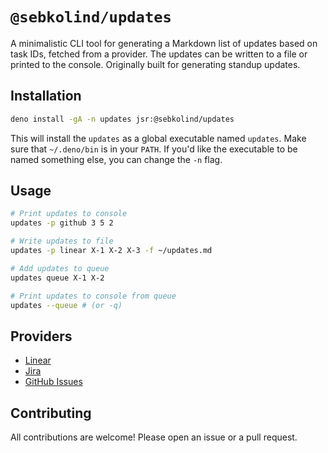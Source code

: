 # `@sebkolind/updates`

A minimalistic CLI tool for generating a Markdown list of updates based on task IDs, fetched from a provider. The updates can be written to a file or printed to the console. Originally built for generating standup updates.

## Installation

```sh
deno install -gA -n updates jsr:@sebkolind/updates
```

This will install the `updates` as a global executable named `updates`. Make sure that `~/.deno/bin` is in your `PATH`. If you'd like the executable to be named something else, you can change the `-n` flag.

## Usage

```sh
# Print updates to console
updates -p github 3 5 2

# Write updates to file
updates -p linear X-1 X-2 X-3 -f ~/updates.md

# Add updates to queue
updates queue X-1 X-2

# Print updates to console from queue
updates --queue # (or -q)
```

## Providers

- [Linear](https://linear.app)
- [Jira](https://www.atlassian.com/software/jira)
- [GitHub Issues](https://github.com)

## Contributing

All contributions are welcome! Please open an issue or a pull request.
